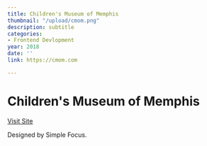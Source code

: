 ```yaml
---
title: Children's Museum of Memphis
thumbnail: "/upload/cmom.png"
description: subtitle
categories:
- Frontend Devlopment
year: 2018
date: ''
link: https://cmom.com

---
```

# Children's Museum of Memphis

[Visit Site](https://cmom.com)

Designed by Simple Focus.